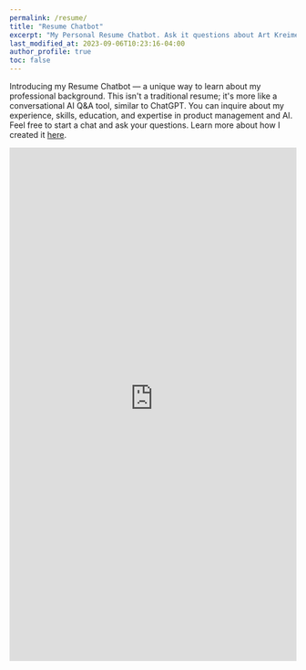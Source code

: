 ```yaml
---
permalink: /resume/
title: "Resume Chatbot"
excerpt: "My Personal Resume Chatbot. Ask it questions about Art Kreimer's experience, skills and expertise."
last_modified_at: 2023-09-06T10:23:16-04:00
author_profile: true
toc: false
---
```

Introducing my Resume Chatbot — a unique way to learn about my professional background. This isn't a traditional resume; it's more like a conversational AI Q&A tool, similar to ChatGPT. You can inquire about my experience, skills, education, and expertise in product management and AI. Feel free to start a chat and ask your questions. Learn more about how I created it [here](https://www.artkreimer.com/gen-ai/llm/Resume-Bot-powered-by-llm/).

<iframe
  src="https://art-career-bot.streamlit.app/?embed=true"
  height="900"
  style="width:100%;border:none;"
></iframe>
